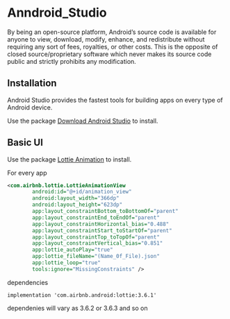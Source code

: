# Anndroid_Studio
By being an open-source platform, Android’s source code is available for anyone to view, download, modify, enhance, and redistribute without requiring any sort of fees, royalties, or other costs. This is the opposite of closed source/proprietary software which never makes its source code public and strictly prohibits any modification.

## Installation
Android Studio provides the fastest tools for building apps on every type of Android device.

Use the package [Download Android Studio](https://developer.android.com/studio) to install.

## Basic UI 
Use the package [Lottie Animation](https://lottiefiles.com/) to install.

For every app 
``` xml
<com.airbnb.lottie.LottieAnimationView
        android:id="@+id/animation_view"
        android:layout_width="366dp"
        android:layout_height="623dp"
        app:layout_constraintBottom_toBottomOf="parent"
        app:layout_constraintEnd_toEndOf="parent"
        app:layout_constraintHorizontal_bias="0.488"
        app:layout_constraintStart_toStartOf="parent"
        app:layout_constraintTop_toTopOf="parent"
        app:layout_constraintVertical_bias="0.851"
        app:lottie_autoPlay="true"
        app:lottie_fileName="(Name_0f_File).json"
        app:lottie_loop="true"
        tools:ignore="MissingConstraints" />
```
dependencies
```
implementation 'com.airbnb.android:lottie:3.6.1'
```
dependenies will vary as 3.6.2 or 3.6.3 and so on 

